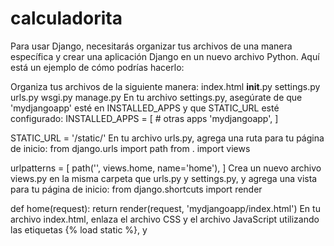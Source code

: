 # calculadorita

Para usar Django, necesitarás organizar tus archivos de una manera específica y crear una aplicación Django en un nuevo archivo Python. Aquí está un ejemplo de cómo podrías hacerlo:

Organiza tus archivos de la siguiente manera:
                index.html
        __init__.py
        settings.py
        urls.py
        wsgi.py
    manage.py
En tu archivo settings.py, asegúrate de que 'mydjangoapp' esté en INSTALLED_APPS y que STATIC_URL esté configurado:
INSTALLED_APPS = [
    # otras apps
    'mydjangoapp',
]

STATIC_URL = '/static/'
En tu archivo urls.py, agrega una ruta para tu página de inicio:
from django.urls import path
from . import views

urlpatterns = [
    path('', views.home, name='home'),
]
Crea un nuevo archivo views.py en la misma carpeta que urls.py y settings.py, y agrega una vista para tu página de inicio:
from django.shortcuts import render

def home(request):
    return render(request, 'mydjangoapp/index.html')
En tu archivo index.html, enlaza el archivo CSS y el archivo JavaScript utilizando las etiquetas {% load static %}, <link> y <script> respectivamente:
{% load static %}
<head>
    <!-- Otros elementos del head -->

    <!-- Enlace al archivo CSS -->
    <link rel="stylesheet" type="text/css" href="{% static 'mydjangoapp/css/style.css' %}">
</head>
<body>
    <!-- Tu contenido HTML -->


Para ejecutar tu aplicación Django, abre una terminal, navega a la carpeta mydjangoapp y ejecuta python manage.py runserver. Tu aplicación debería estar disponible en http://localhost:8000.